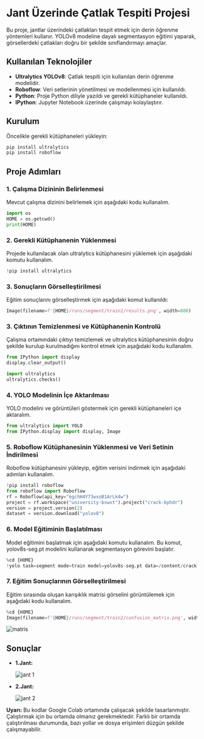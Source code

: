 # Jant Üzerinde Çatlak Tespiti Projesi

Bu proje, jantlar üzerindeki çatlakları tespit etmek için derin öğrenme yöntemleri kullanır. YOLOv8 modeline dayalı segmentasyon eğitimi yaparak, görsellerdeki çatlakları doğru bir şekilde sınıflandırmayı amaçlar.

## Kullanılan Teknolojiler

- **Ultralytics YOLOv8**: Çatlak tespiti için kullanılan derin öğrenme modelidir.
- **Roboflow**: Veri setlerinin yönetilmesi ve modellenmesi için kullanıldı.
- **Python**: Proje Python diliyle yazıldı ve gerekli kütüphaneler kullanıldı.
- **IPython**: Jupyter Notebook üzerinde çalışmayı kolaylaştırır.

## Kurulum

Öncelikle gerekli kütüphaneleri yükleyin:

```python
pip install ultralytics
pip install roboflow
```


## Proje Adımları

### 1. Çalışma Dizininin Belirlenmesi

Mevcut çalışma dizinini belirlemek için aşağıdaki kodu kullanalım.

```python
import os
HOME = os.getcwd()
print(HOME)
```

### 2. Gerekli Kütüphanenin Yüklenmesi

Projede kullanılacak olan ultralytics kütüphanesini yüklemek için aşağıdaki komutu kullanalım.

```python
!pip install ultralytics
```


### 3. Sonuçların Görselleştirilmesi

Eğitim sonuçlarını görselleştirmek için aşağıdaki komut kullanıldı:

```python
Image(filename=f'{HOME}/runs/segment/train2/results.png', width=800)
```

### 3. Çıktının Temizlenmesi ve Kütüphanenin Kontrolü

Çalışma ortamındaki çıktıyı temizlemek ve ultralytics kütüphanesinin doğru şekilde kurulup kurulmadığını kontrol etmek için aşağıdaki kodu kullanalım.

```python
from IPython import display
display.clear_output()

import ultralytics
ultralytics.checks()

```

### 4. YOLO Modelinin İçe Aktarılması

YOLO modelini ve görüntüleri göstermek için gerekli kütüphaneleri içe aktaralım.

```python
from ultralytics import YOLO
from IPython.display import display, Image
```

### 5. Roboflow Kütüphanesinin Yüklenmesi ve Veri Setinin İndirilmesi

Roboflow kütüphanesini yükleyip, eğitim verisini indirmek için aşağıdaki adımları kullanalım.

```python
!pip install roboflow
from roboflow import Roboflow
rf = Roboflow(api_key="egchH4Y73wxoB1ArLk4w")
project = rf.workspace("university-bswxt").project("crack-bphdr")
version = project.version(2)
dataset = version.download("yolov8")
```


### 6. Model Eğitiminin Başlatılması

Model eğitimini başlatmak için aşağıdaki komutu kullanalım. Bu komut, yolov8s-seg.pt modelini kullanarak segmentasyon görevini başlatır.

```python
%cd {HOME}
!yolo task=segment mode=train model=yolov8s-seg.pt data=/content/crack-2/data.yaml epochs=24 imgsz=640 plots=True #yolov8s-seg.pt, yolov8s.pt segment, detect
```


### 7. Eğitim Sonuçlarının Görselleştirilmesi

Eğitim sırasında oluşan karışıklık matrisi görselini görüntülemek için aşağıdaki kodu kullanalım.

```python
%cd {HOME}
Image(filename=f'{HOME}/runs/segment/train2/confusion_matrix.png', width=800)
```
![matris](https://github.com/user-attachments/assets/22e9ee53-04b5-426a-aa4c-3b421fff66d7)

## Sonuçlar

- **1.Jant:**
  
   ![jant 1](https://github.com/user-attachments/assets/c420a0aa-d682-47c6-bbb1-ff8eb27ed29d)


- **2.Jant:**
  
  ![jant 2](https://github.com/user-attachments/assets/5da3a8fb-f99b-478e-b52e-bf6ed9154c39)


**Uyarı:** Bu kodlar Google Colab ortamında çalışacak şekilde tasarlanmıştır. Çalıştırmak için bu ortamda olmanız gerekmektedir. Farklı bir ortamda çalıştırılması durumunda, bazı yollar ve dosya erişimleri düzgün şekilde çalışmayabilir.
